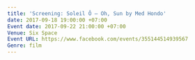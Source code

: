 ```yaml
---
title: 'Screening: Soleil Ô – Oh, Sun by Med Hondo'
date: 2017-09-18 19:00:00 +07:00
Event date: 2017-09-22 21:00:00 +07:00
Venue: Six Space
Event URL: https://www.facebook.com/events/355144514939567
Genre: film
---
```


